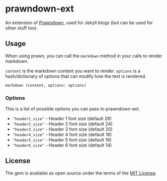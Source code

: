 # prawndown-ext

An extension of [Prawndown](https://github.com/kaspermeyer/prawndown), used for Jekyll blogs (but can be used for other stuff too).

## Usage

When using prawn, you can call the ``markdown`` method in your calls to render markdown.

``content`` is the markdown content you want to render.
``options`` is a hash/dictionary of options that can modify how the text is rendered.

```
markdown (content, options: options)
```

### Options

This is a list of possible options you can pass to prawndown-ext.

* ``"header1_size"`` - Header 1 font size (default 28)
* ``"header2_size"`` - Header 2 font size (default 24)
* ``"header3_size"`` - Header 3 font size (default 20)
* ``"header4_size"`` - Header 4 font size (default 18)
* ``"header5_size"`` - Header 5 font size (default 16)
* ``"header6_size"`` - Header 6 font size (default 14)

## License

The gem is available as open source under the terms of the [MIT License](https://opensource.org/licenses/MIT).

